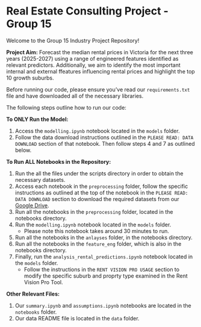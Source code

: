 # Real Estate Consulting Project - Group 15

Welcome to the Group 15 Industry Project Repository!

**Project Aim:** Forecast the median rental prices in Victoria for the next three years (2025-2027) using a range of engineered features identified as relevant predictors. Additionally, we aim to identify the most important internal and external ffeatures influencing rental prices and highlight the top 10 growth suburbs.

Before running our code, please ensure you’ve read our `requirements.txt` file and have downloaded all of the necessary libraries.

The following steps outline how to run our code:

**To ONLY Run the Model:**
1. Access the `modelling.ipynb` notebook located in the `models` folder. 
2. Follow the data download instructions outlined in the `PLEASE READ: DATA DOWNLOAD` section of that notebook. Then follow steps 4 and 7 as outlined below. 

**To Run ALL Notebooks in the Repository:**
1. Run the all the files under the scripts directory in order to obtain the necessary datasets.
2. Access each notebook in the `preprocessing` folder, follow the specific instructions as outlined at the top of the notebook in the `PLEASE READ: DATA DOWNLOAD` section to download the required datasets from our [Google Drive](https://drive.google.com/drive/folders/1JzqWIVPAHOvMeD0X1u3RefYBSj1PehZ0?usp=sharing).
3. Run all the notebooks in the `preprocessing` folder, located in the notebooks directory.
4. Run the `modelling.ipynb` notebook located in the `models` folder.
    - Please note this notebook takes around 30 minutes to run. 
5. Run all the notebooks in the `anlayses` folder, in the notebooks directory.
6. Run all the notebooks in the `feature_eng` folder, which is also in the notebooks directory.
7. Finally, run the `analysis_rental_predictions.ipynb` notebook located in the `models` folder.
    - Follow the instructions in the `RENT VISION PRO USAGE` section to modify the specific suburb and proprty type examined in the Rent Vision Pro Tool. 

**Other Relevant Files:**
1. Our `summary.ipynb` and `assumptions.ipynb` notebooks are located in the `notebooks` folder.
2. Our data README file is located in the `data` folder.
